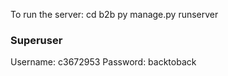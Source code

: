 To run the server:
    cd b2b 
    py manage.py runserver

### Superuser
Username: c3672953
Password: backtoback